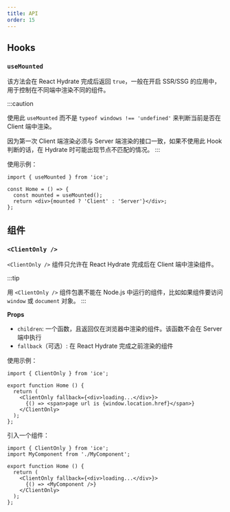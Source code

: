 ```yaml
---
title: API
order: 15
---
```



## Hooks

### `useMounted`

该方法会在 React Hydrate 完成后返回 `true`，一般在开启 SSR/SSG 的应用中，用于控制在不同端中渲染不同的组件。

:::caution

使用此 `useMounted` 而不是 `typeof windows !== 'undefined'` 来判断当前是否在 Client 端中渲染。

因为第一次 Client 端渲染必须与 Server 端渲染的接口一致，如果不使用此 Hook 判断的话，在 Hydrate 时可能出现节点不匹配的情况。
:::

使用示例：

```tsx
import { useMounted } from 'ice';

const Home = () => {
  const mounted = useMounted();
  return <div>{mounted ? 'Client' : 'Server'}</div>;
};
```

## 组件

### `<ClientOnly />`

`<ClientOnly />` 组件只允许在 React Hydrate 完成后在 Client 端中渲染组件。

:::tip

用 `<ClientOnly />` 组件包裹不能在 Node.js 中运行的组件，比如如果组件要访问 `window` 或 `document` 对象。
:::

**Props**

- `children`: 一个函数，且返回仅在浏览器中渲染的组件。该函数不会在 Server 端中执行
- `fallback`（可选）: 在 React Hydrate 完成之前渲染的组件

使用示例：

```tsx
import { ClientOnly } from 'ice';

export function Home () {
  return (
    <ClientOnly fallback={<div>loading...</div>}>
      {() => <span>page url is {window.location.href}</span>}
    </ClientOnly>
  );
};
```

引入一个组件：

```tsx
import { ClientOnly } from 'ice';
import MyComponent from './MyComponent';

export function Home () {
  return (
    <ClientOnly fallback={<div>loading...</div>}>
      {() => <MyComponent />}
    </ClientOnly>
  );
};
```

